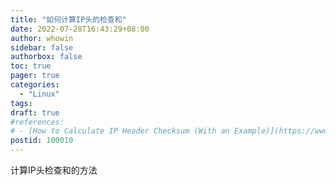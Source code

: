 ```yaml
---
title: "如何计算IP头的检查和"
date: 2022-07-28T16:43:29+08:00
author: whowin
sidebar: false
authorbox: false
toc: true
pager: true
categories:
  - "Linux"
tags:
draft: true
#references: 
# - [How to Calculate IP Header Checksum (With an Example)](https://www.thegeekstuff.com/2012/05/ip-header-checksum/)
postid: 100010
---
```


计算IP头检查和的方法
<!--more-->
